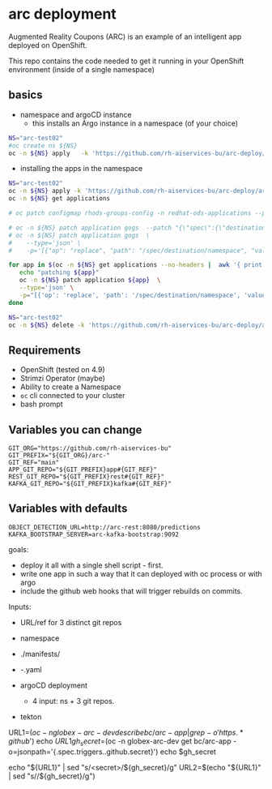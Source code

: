 # arc deployment

Augmented Reality Coupons (ARC) is an example of an intelligent app deployed on OpenShift.

This repo contains the code needed to get it running in your OpenShift environment (inside of a single namespace)


## basics

* namespace and argoCD instance
  * this installs an Argo instance in a namespace (of your choice)

```bash
NS="arc-test02"
#oc create ns ${NS}
oc -n ${NS} apply   -k 'https://github.com/rh-aiservices-bu/arc-deploy/argocd-instance/?ref=dev'
```

* installing the apps in the namespace

```bash
NS="arc-test02"
oc -n ${NS} apply -k 'https://github.com/rh-aiservices-bu/arc-deploy/argocd-apps/?ref=dev'
oc -n ${NS} get applications

# oc patch configmap rhods-groups-config -n redhat-ods-applications --patch-file "${DIR}/rhods/rhods-groups-config-patch.yaml"

# oc -n ${NS} patch application gogs  --patch "{\"spec\":{\"destination\":{\"namespace\":\"arc-test01\"}}}" --merge
# oc -n ${NS} patch application gogs  \
#    --type='json' \
#    -p='[{"op": "replace", "path": "/spec/destination/namespace", "value":"arc-test01"}]'

for app in $(oc -n ${NS} get applications --no-headers |  awk '{ print $1 }') ; do
   echo "patching ${app}"
   oc -n ${NS} patch application ${app}  \
   --type='json' \
   -p="[{'op': 'replace', 'path': '/spec/destination/namespace', 'value':'${NS}'}]"
done

```

```bash
NS="arc-test02"
oc -n ${NS} delete -k 'https://github.com/rh-aiservices-bu/arc-deploy/argocd-apps/?ref=dev'
```


## Requirements

* OpenShift (tested on 4.9)
* Strimzi Operator (maybe)
* Ability to create a Namespace
* `oc` cli connected to your cluster
* bash prompt

## Variables you can change

```
GIT_ORG="https://github.com/rh-aiservices-bu"
GIT_PREFIX="${GIT_ORG}/arc-"
GIT_REF="main"
APP_GIT_REPO="${GIT_PREFIX}app#{GIT_REF}"
REST_GIT_REPO="${GIT_PREFIX}rest#{GIT_REF}"
KAFKA_GIT_REPO="${GIT_PREFIX}kafka#{GIT_REF}"
```

## Variables with defaults

```
OBJECT_DETECTION_URL=http://arc-rest:8080/predictions
KAFKA_BOOTSTRAP_SERVER=arc-kafka-bootstrap:9092
```


goals:
* deploy it all with a single shell script - first.
* write one app in such a way that it can deployed with oc process or with argo
* include the github web hooks that will trigger rebuilds on commits.

Inputs:
 * URL/ref for 3 distinct git repos
 * namespace


* ./manifests/
*    -.yaml
*  argoCD  deployment
   *  4 input: ns + 3 git repos.
*  tekton




URL1=$(oc -n globex-arc-dev describe bc/arc-app  | grep -o 'https.*github$')
echo $URL1
gh_secret=$(oc -n globex-arc-dev get bc/arc-app -o=jsonpath='{.spec.triggers..github.secret}')
echo $gh_secret

echo "${URL1}" | sed "s/<secret>/${gh_secret}/g"
URL2=$(echo "${URL1}" | sed "s/<secret>/${gh_secret}/g")



<!-- =======================

A Sample App that detects objects

- Kafka instance
- Web application
- Object Detection REST service
- Object Detection Kafka consumer

Prerequesites:
- OpenShift (tested on 4.7)
- Installed Strimzi Operator (tested on 0.23.0)

## Make commands:
- `make login` - Logs into a cluster and creates/sets project if desired.

Deploy:
- `make deploy` - Equivalent to `make deploy-kafka deploy-common deploy-app deploy-rest-service deploy-kafka-consumer`.  Does not log in.
- `make deploy-kafka` - Deploys kafka instance and topics if Strimzi operator is installed.
- `make deploy-common` - Deploys secrets and configmaps for use in the deployments.
- `make deploy-app` - Deploys front end application to display results on photos  or streams.
- `make deploy-rest-service` - Deploys object detection rest service for single images.
- `make deploy-kafka-consumer` - Deploys object detection kafka consumer for a stream of images.

Undeploy:
- `make undeploy` - Equivalent to `make undeploy-kafka undeploy-common undeploy-app deploy-rest-service deploy-kafka-consumer`.  Does not log in.
- `make undeploy-kafka` - Deletes kafka instance and topics.
- `make undeploy-common` - Deletes secrets and configmaps.
- `make undeploy-app` - Deletes front end application .
- `make undeploy-rest-service` - Deletes object detection rest service..
- `make undeploy-kafka-consumer` - Deletes object detection kafka consumer.

## Basic Full Deployment

#### Log in to your cluster and set your project
```shell
$ oc login --token=sha256~_mytoken --server=https://api.mycluster.com:6443
Logged into "https://api.mycluster.com:6443" as "user" using the token provided.
$ oc new-project object-detection-demo
```
**Alternatively**, you can add login information to your `.env.local` and execute it as part of your scripts

Customize the `.env.local` file to include OpenShift login information
```.dotenv
# using token
OC_URL=https://api.cluster:6443
OC_TOKEN=sha256~blahblah
OC_PROJECT=your-project
```
or
```.dotenv
# using username & password
OC_URL=https://api.cluster:6443
OC_USER=your-username
OC_PASSWORD=your-password
OC_PROJECT=your-project
```

Test with:
```shell script
$ make login
```


#### Using your Fork
If you forked the service/consumer repos, you can edit the `.env.local` to build from your own [source to image](https://github.com/openshift/source-to-image) repository.
```.dotenv
REST_SERVICE_GIT_REPO=https://github.com/your-org/object-detection-rest.git
KAFKA_CONSUMER_GIT_REPO=https://github.com/your-org/object-detection-kafka-consumer.git
```

#### Execute Deployment
While logged into your cluster, execute the deployment scripts.  This will enter
```shell script
$ make deploy
```

### Navigate to the Application
Navigate to the URL in the route `object-detection-app`.  To find it, you can query:
```shell
echo "https://$(oc get route object-detection-app -o jsonpath='{.spec.host}')"
```

## SaaS Kafka Deployment Example
If, for example you did not want to deploy the on cluster Kafka instance, you can deploy the demo without the Strimzi Kafka instance

### Create Kafka Instance, Topics, and Credentials
For example using [Red Hat OpenShift Streams for Apache Kafka](https://console.redhat.com/application-services/streams/kafkas)

- Create a [service account](https://console.redhat.com/beta/application-services/streams/service-accounts) and note the `Client ID` and `Client Secret` for later use
- Create a new [Kafka Instance](https://console.redhat.com/beta/application-services/streams/kafkas) and note the `bootstrap server` and note for later use.
- From the details of the instance, create the topics `images` and `objects`.  If you modify the topic names, you must set those variables later.


### Set the variables in the .env.local file
```.dotenv
# .env.local
KAFKA_BOOTSTRAP_SERVER=<Bootstrap Server>
KAFKA_SECURITY_PROTOCOL=SASL_SSL
KAFKA_SASL_MECHANISM=PLAIN
KAFKA_USERNAME=<Client ID>
KAFKA_PASSWORD=<Client Secret>
KAFKA_TOPIC_IMAGES=images
KAFKA_TOPIC_OBJECTS=objects
```

### Deploy the necessary components
```shell
$ make deploy-common deploy-app deploy-kafka-consumer deploy-rest-service
```


## Known Issues
- The first request to Tensorflow is slow as it loads up the model. -->
